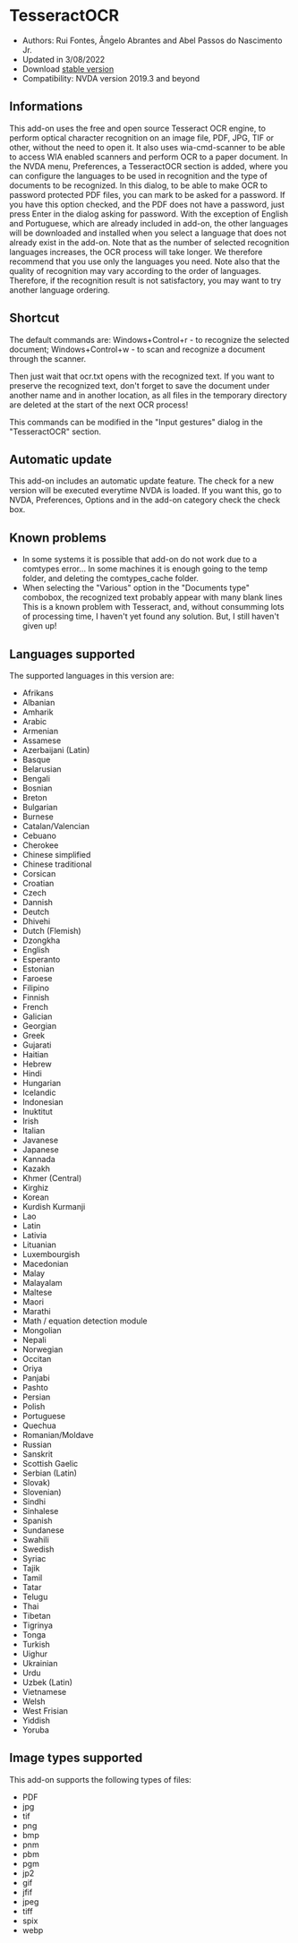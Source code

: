 # TesseractOCR


* Authors: Rui Fontes, Ângelo Abrantes and Abel Passos do Nascimento Jr.
* Updated in 3/08/2022
* Download [stable version][1]
* Compatibility: NVDA version 2019.3 and beyond


## Informations

This add-on uses the free and open source Tesseract OCR engine, to perform optical character recognition on an image file, PDF, JPG, TIF or other, without the need to open it.
It also uses wia-cmd-scanner to be able to access WIA enabled scanners and perform OCR to a paper document.
In the NVDA menu, Preferences, a TesseractOCR section is added, where you can configure the languages to be used in recognition and the type of documents to be recognized.
In this dialog, to be able to make OCR to password protected PDF files, you can mark to be asked for a password.
If you have this option checked, and the PDF does not have a password, just press Enter in the dialog asking for password.
With the exception of English and Portuguese, which are already included in add-on, the other languages will be downloaded and installed when you select a language that does not already exist in the add-on.
Note that as the number of selected recognition languages increases, the OCR process will take longer.
We therefore recommend that you use only the languages you need.
Note also that the quality of recognition may vary according to the order of languages.
Therefore, if the recognition result is not satisfactory, you may want to try another language ordering.


## Shortcut

The default commands are:
Windows+Control+r - to recognize the selected document;
Windows+Control+w - to scan and recognize a document through the scanner.

Then just wait that ocr.txt opens with the recognized text.
If you want to preserve the recognized text, don't forget to save the document under another name and in another location, as all files in the temporary directory are deleted at the start of the next OCR process!

This commands can be modified in the "Input gestures" dialog in the "TesseractOCR" section.


## Automatic update
This add-on includes an automatic update feature.
The check for a new version will be executed everytime NVDA is loaded.
If you want this, go to NVDA, Preferences, Options and in the add-on category check the check box.


## Known problems

* In some systems it is possible that add-on do not work due to a comtypes error...
In some machines it is enough going to the temp folder, and deleting the comtypes_cache folder.
* When selecting the "Various" option in the "Documents type" combobox, the recognized text probably appear with many blank lines
This is a known problem with Tesseract, and, without consumming lots of processing time, I haven't yet found any solution. But, I still haven't given up!


## Languages supported

The supported languages in this version are:
* Afrikans
* Albanian
* Amharik
* Arabic
* Armenian
* Assamese
* Azerbaijani (Latin)
* Basque
* Belarusian
* Bengali
* Bosnian
* Breton
* Bulgarian
* Burnese
* Catalan/Valencian
* Cebuano
* Cherokee
* Chinese simplified
* Chinese traditional
* Corsican
* Croatian
* Czech
* Dannish
* Deutch
* Dhivehi
* Dutch (Flemish)
* Dzongkha
* English
* Esperanto
* Estonian
* Faroese
* Filipino
* Finnish
* French
* Galician
* Georgian
* Greek
* Gujarati
* Haitian
* Hebrew
* Hindi
* Hungarian
* Icelandic
* Indonesian
* Inuktitut
* Irish
* Italian
* Javanese
* Japanese
* Kannada
* Kazakh
* Khmer (Central)
* Kirghiz
* Korean
* Kurdish Kurmanji
* Lao
* Latin
* Lativia
* Lituanian
* Luxembourgish
* Macedonian
* Malay
* Malayalam
* Maltese
* Maori
* Marathi
* Math / equation detection module
* Mongolian
* Nepali
* Norwegian
* Occitan
* Oriya
* Panjabi
* Pashto
* Persian
* Polish
* Portuguese
* Quechua
* Romanian/Moldave
* Russian
* Sanskrit
* Scottish Gaelic
* Serbian (Latin)
* Slovak)
* Slovenian)
* Sindhi
* Sinhalese
* Spanish
* Sundanese
* Swahili
* Swedish
* Syriac
* Tajik
* Tamil
* Tatar
* Telugu
* Thai
* Tibetan
* Tigrinya
* Tonga
* Turkish
* Uighur
* Ukrainian
* Urdu 
* Uzbek (Latin)
* Vietnamese
* Welsh
* West Frisian
* Yiddish
* Yoruba


## Image types supported

This add-on supports the following types of files:
* PDF
* jpg
* tif
* png
* bmp
* pnm
* pbm
* pgm
* jp2
* gif
* jfif
* jpeg
* tiff
* spix
* webp


[1]: https://github.com/ruifontes/tesseractOCR/releases/download/2022.08/tesseractOCR-2022.08.nvda-addon

